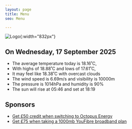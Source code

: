 ```yaml
---
layout: page
title: Menu
seo: Menu

---
```


![Logo](/images/logo.jpg){:width="832px"}

<!-- weather_marker starts -->
## On Wednesday, 17 September 2025

- The average temperature today is 18.16˚C,
- With highs of 18.88˚C and lows of 17.61˚C,
- It may feel like 18.38˚C with overcast clouds
- The wind speed is 6.69m/s and visibility is 10000m
- The pressure is 1014hPa and humidity is 90%
- The sun will rise at 05:46 and set at 18:19

<!-- weather_marker ends -->

## Sponsors

- [Get £50 credit when switching to Octopus Energy](https://bit.ly/3oD1nnS)
- [Get £75 when taking a 1000mb YouFibre broadband plan](https://aklam.io/91zWhU?)
